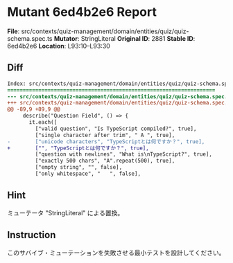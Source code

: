 # Mutant 6ed4b2e6 Report

**File**: src/contexts/quiz-management/domain/entities/quiz/quiz-schema.spec.ts
**Mutator**: StringLiteral
**Original ID**: 2881
**Stable ID**: 6ed4b2e6
**Location**: L93:10–L93:30

## Diff

```diff
Index: src/contexts/quiz-management/domain/entities/quiz/quiz-schema.spec.ts
===================================================================
--- src/contexts/quiz-management/domain/entities/quiz/quiz-schema.spec.ts	original
+++ src/contexts/quiz-management/domain/entities/quiz/quiz-schema.spec.ts	mutated #2881
@@ -89,9 +89,9 @@
     describe("Question Field", () => {
       it.each([
         ["valid question", "Is TypeScript compiled?", true],
         ["single character after trim", " A ", true],
-        ["unicode characters", "TypeScriptとは何ですか？", true],
+        ["", "TypeScriptとは何ですか？", true],
         ["question with newlines", "What is\nTypeScript?", true],
         ["exactly 500 chars", "A".repeat(500), true],
         ["empty string", "", false],
         ["only whitespace", "   ", false],
```

## Hint

ミューテータ "StringLiteral" による置換。

## Instruction

このサバイブ・ミューテーションを失敗させる最小テストを設計してください。
